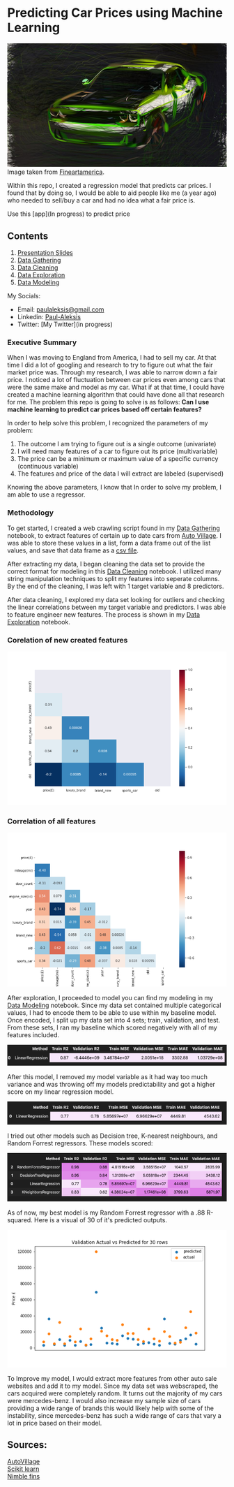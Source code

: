 # Predicting Car Prices using Machine Learning

![Challenger](./figures/challenger.jpg)
Image taken from [Fineartamerica](https://fineartamerica.com/featured/5-dodge-challenger-srt-hellcat-draw-carstoon-concept.html).

Within this repo, I created a regression model that predicts car prices.
I found that by doing so, I would be able to aid people like me (a year ago) who needed to sell/buy a car and had no idea what a fair price is.

Use this [app](In progress) to predict price

## Contents

1. [Presentation Slides](https://drive.google.com/file/d/1mDAKD81HligeDWsKDlGVd0qk2NiRACtr/view?usp=sharing)
2. [Data Gathering](https://github.com/PaulWill92/cars/blob/master/Jupyter-Notebooks/01-Data_Gathering.ipynb)
3. [Data Cleaning](https://github.com/PaulWill92/cars/blob/master/Jupyter-Notebooks/02-Data_Cleaning.ipynb)
4. [Data Exploration](https://github.com/PaulWill92/cars/blob/master/Jupyter-Notebooks/03-Data_Exploration.ipynb)
5. [Data Modeling](https://github.com/PaulWill92/cars/blob/master/Jupyter-Notebooks/04-Data_Modeling.ipynb)

My Socials:

- Email: paulaleksis@gmail.com
- Linkedin: [Paul-Aleksis](WWW.LINKEDIN.COM/IN/PAUL-ALEKSIS-406776199)
- Twitter: [My Twitter](in progress)

### Executive Summary

When I was moving to England from America, I had to sell my car. At that time I did a lot of googling and research to try to figure out what the fair market price was. Through my research, I was able to narrow down a fair price. I noticed a lot of fluctuation between car prices even among cars that were the same make and model as my car. What if at that time, I could have created a machine learning algorithm that could have done all that research for me. The problem this repo is going to solve is as follows: **Can I use machine learning to predict car prices based off certain features?**

In order to help solve this problem, I recognized the parameters of my problem:

1. The outcome I am trying to figure out is a single outcome (univariate)
2. I will need many features of a car to figure out its price (multivariable)
3. The price can be a minimum or maximum value of a specific currency (continuous variable)
4. The features and price of the data I will extract are labeled (supervised)

Knowing the above parameters, I know that In order to solve my problem, I am able to use a regressor.

### Methodology

To get started, I created a web crawling script found in my [Data Gathering](https://github.com/PaulWill92/predict-car-prices/blob/master/Jupyter-Notebooks/01-Data_Gathering.ipynb) notebook, to extract features of certain up to date cars from [Auto Village](https://www.autovillage.co.uk/used-car/filter/bodystyle/saloon). I was able to store these values in a list, form a data frame out of the list values, and save that data frame as a [csv file](https://github.com/PaulWill92/predict-car-prices/blob/master/Cleaned-Data/cleaned_cars.csv).

After extracting my data, I began cleaning the data set to provide the correct format for modeling in this [Data Cleaning](https://github.com/PaulWill92/predict-car-prices/blob/master/Jupyter-Notebooks/02-data_cleaning.ipynb) notebook. I utilized many string manipulation techniques to split my features into seperate columns. By the end of the cleaning, I was left with 1 target variable and 8 predictors.

After data cleaning, I explored my data set looking for outliers and checking the linear correlations between my target variable and predictors. I was able to feature engineer new features. The process is shown in my [Data Exploration](https://github.com/PaulWill92/cars/blob/master/Jupyter-Notebooks/03-Data_Exploration.ipynb) notebook.

### Corelation of new created features
![Heatmap](./figures/heatmap_new_feat.png)

### Correlation of all features
![Heatmap](./figures/heatmap.png)



After exploration, I proceeded to model you can find my modeling in my [Data Modeling](https://github.com/PaulWill92/predict-car-prices/blob/master/Jupyter-Notebooks/04-Data_Modeling.ipynb) notebook. Since my data set contained multiple categorical values, I had to encode them to be able to use within my baseline model. Once encoded, I split up my data set into 4 sets; train, validation, and test. From these sets, I ran my baseline which scored negatively with all of my features included. 

![Baseline1](./figures/baseline1_score.png)

After this model, I removed my model variable as it had way too much variance and was throwing off my models predictability and got a higher score on my linear regression model.

![Baseline2](./figures/baseline2_score.png)

I tried out other models such as Decision tree, K-nearest neighbours, and Random Forrest regressors. These models scored:

![Model Scores](./figures/model_scores.png)

As of now, my best model is my Random Forrest regressor with a .88 R-squared. Here is a visual of 30 of it's predicted outputs.

![Forrest Predictions](./figures/forrest_predicted_output.png)


To Improve my model, I would extract more features from other auto sale websites and add it to my model. Since my data set was webscraped, the cars acquired were completely random. It turns out the majority of my cars were mercedes-benz. I would also increase my sample size of cars providing a wide range of brands this would likely help with some of the instability, since mercedes-benz has such a wide range of cars that vary a lot in price based on their model. 

## Sources:

[AutoVillage](https://www.autovillage.co.uk/used-car) <br>
[Scikit learn](https://scikit-learn.org/stable/user_guide.html) <br>
[Nimble fins](https://www.nimblefins.co.uk/average-annual-mileage-cars-england-down-%E2%80%93-are-we-really-driving-less)